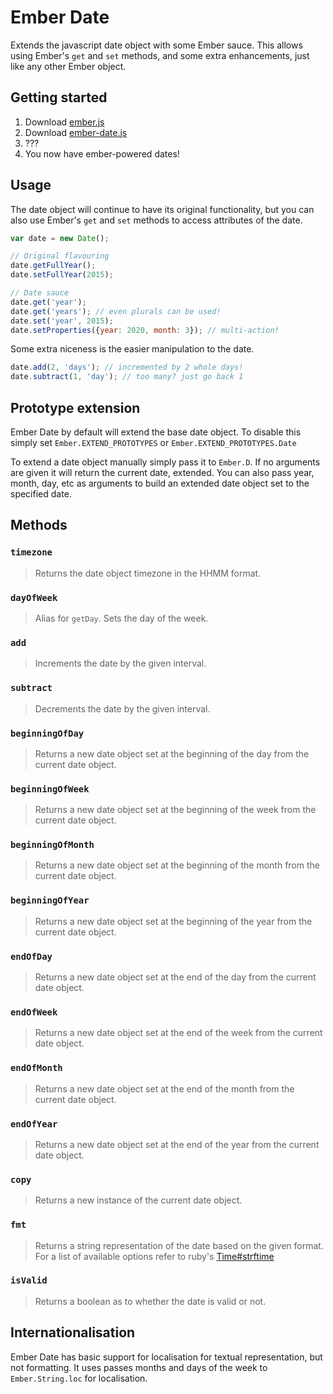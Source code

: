 Ember Date
==========

Extends the javascript date object with some Ember sauce. This allows using Ember's `get` and `set` methods, and some extra enhancements, just like any other Ember object.

## Getting started

1. Download [ember.js](http://emberjs.com)
2. Download [ember-date.js](https://raw.github.com/evilmarty/ember-date/dist/ember-date.js)
3. ???
4. You now have ember-powered dates!

## Usage

The date object will continue to have its original functionality, but you can also use Ember's `get` and `set` methods to access attributes of the date.

```javascript
var date = new Date();

// Original flavouring
date.getFullYear();
date.setFullYear(2015);

// Date sauce
date.get('year');
date.get('years'); // even plurals can be used!
date.set('year', 2015);
date.setProperties({year: 2020, month: 3}); // multi-action!
```

Some extra niceness is the easier manipulation to the date.

```javascript
date.add(2, 'days'); // incremented by 2 whole days!
date.subtract(1, 'day'); // too many? just go back 1
```

## Prototype extension

Ember Date by default will extend the base date object. To disable this simply set `Ember.EXTEND_PROTOTYPES` or `Ember.EXTEND_PROTOTYPES.Date`

To extend a date object manually simply pass it to `Ember.D`. If no arguments are given it will return the current date, extended. You can also pass year, month, day, etc as arguments to build an extended date object set to the specified date.

## Methods

### `timezone`
> Returns the date object timezone in the HHMM format.

### `dayOfWeek`
> Alias for `getDay`. Sets the day of the week.

### `add`
> Increments the date by the given interval.

### `subtract`
> Decrements the date by the given interval.

### `beginningOfDay`
> Returns a new date object set at the beginning of the day from the current date object.

### `beginningOfWeek`
> Returns a new date object set at the beginning of the week from the current date object.

### `beginningOfMonth`
> Returns a new date object set at the beginning of the month from the current date object.

### `beginningOfYear`
> Returns a new date object set at the beginning of the year from the current date object.

### `endOfDay`
> Returns a new date object set at the end of the day from the current date object.

### `endOfWeek`
> Returns a new date object set at the end of the week from the current date object.

### `endOfMonth`
> Returns a new date object set at the end of the month from the current date object.

### `endOfYear`
> Returns a new date object set at the end of the year from the current date object.

### `copy`
> Returns a new instance of the current date object.

### `fmt`
> Returns a string representation of the date based on the given format. For a list of available options refer to ruby's [Time#strftime](http://www.ruby-doc.org/core-1.9.3/Time.html#strtime)

### `isValid`
> Returns a boolean as to whether the date is valid or not.

## Internationalisation

Ember Date has basic support for localisation for textual representation, but not formatting. It uses passes months and days of the week to `Ember.String.loc` for localisation.
